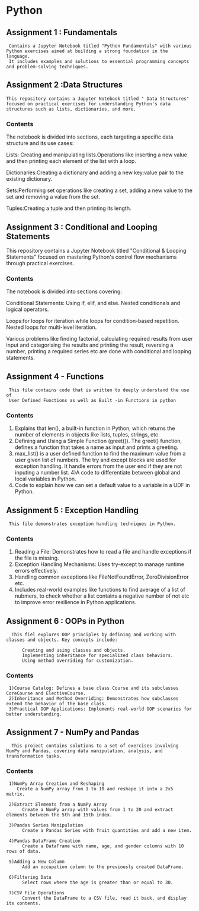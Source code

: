 # Python

## Assignment 1 : Fundamentals
     Contains a Jupyter Notebook titled "Python Fundamentals" with various Python exercises aimed at building a strong foundation in the language. 
     It includes examples and solutions to essential programming concepts and problem-solving techniques.

## Assignment 2 :Data Structures

    This repository contains a Jupyter Notebook titled " Data Structures" focused on practical exercises for understanding Python's data structures such as lists, dictionaries, and more.

### Contents

The notebook is divided into sections, each targeting a specific data structure and its use cases:

Lists: Creating and manipulating lists.Operations like inserting a new value and then printing each element of the list with a loop.

Dictionaries:Creating a dictionary and adding a new key:value pair to the existing dictionary.

Sets:Performing set operations like creating a set, adding a new value to the set and removing a value from the set.

Tuples:Creating a tuple and then printing its length.

## Assignment 3 : Conditional and Looping Statements
  This repository contains a Jupyter Notebook titled "Conditional & Looping Statements" focused on mastering Python's control flow mechanisms through practical exercises.

### Contents

The notebook is divided into sections covering:

Conditional Statements: Using if, elif, and else. Nested conditionals and logical operators.

Loops:for loops for iteration.while loops for condition-based repetition. Nested loops for multi-level iteration.

Various problems like finding factorial, calculating required results from user input and categorising the results and printing the result, reversing a number, 
printing a required series etc are done with conditional and looping statements.

## Assignment 4 - Functions
     This file contains code that is written to deeply understand the use of 
     User Defined Functions as well as Built -in Functions in python

### Contents

1) Explains that len(), a built-in function in Python, which returns the number of elements in objects like lists, tuples, strings, etc
2) Defining and Using a Simple Function (greet()). The greet() function, defines  a function that takes a name as input and prints a greeting.
3) max_list() is a user defined function to find the maximum value from a user given list of numbers. The try and except blocks are used for exception handling.
   It handle errors from the user end if they are not inputing a number list.
4)A code to differentiate between global and local variables in Python.
5) Code to explain how we can set a default value to a variable in a UDF in Python.
   
## Assignment 5 : Exception Handling
     This file demonstrates exception handling techniques in Python.

### Contents

1) Reading a File: Demonstrates how to read a file and handle exceptions if the file is missing.
2) Exception Handling Mechanisms: Uses try-except to manage runtime errors effectively.
3) Handling common exceptions like FileNotFoundError, ZeroDivisionError etc.
4) Includes real-world examples like functions to find average of a list of nubmers, to check whether a list contains a negative number of not etc
   to improve error resilience in Python applications.

## Assignment 6 : OOPs in Python
      This fiel explores OOP principles by defining and working with classes and objects. Key concepts include:

          Creating and using classes and objects.
          Implementing inheritance for specialized class behaviors.
          Using method overriding for customization.

### Contents

     1)Course Catalog: Defines a base class Course and its subclasses CoreCourse and ElectiveCourse.
     2)Inheritance and Method Overriding: Demonstrates how subclasses extend the behavior of the base class.
     3)Practical OOP Applications: Implements real-world OOP scenarios for better understanding.


## Assignment 7 - NumPy and Pandas
      This project contains solutions to a set of exercises involving NumPy and Pandas, covering data manipulation, analysis, and transformation tasks.

### Contents

     1)NumPy Array Creation and Reshaping
     	Create a NumPy array from 1 to 10 and reshape it into a 2x5 matrix.

     2)Extract Elements from a NumPy Array
          Create a NumPy array with values from 1 to 20 and extract elements between the 5th and 15th index.

     3)Pandas Series Manipulation
          Create a Pandas Series with fruit quantities and add a new item.

     4)Pandas DataFrame Creation
          Create a DataFrame with name, age, and gender columns with 10 rows of data.

     5)Adding a New Column
          Add an occupation column to the previously created DataFrame.

     6)Filtering Data
          Select rows where the age is greater than or equal to 30.

     7)CSV File Operations
          Convert the DataFrame to a CSV file, read it back, and display its contents.


